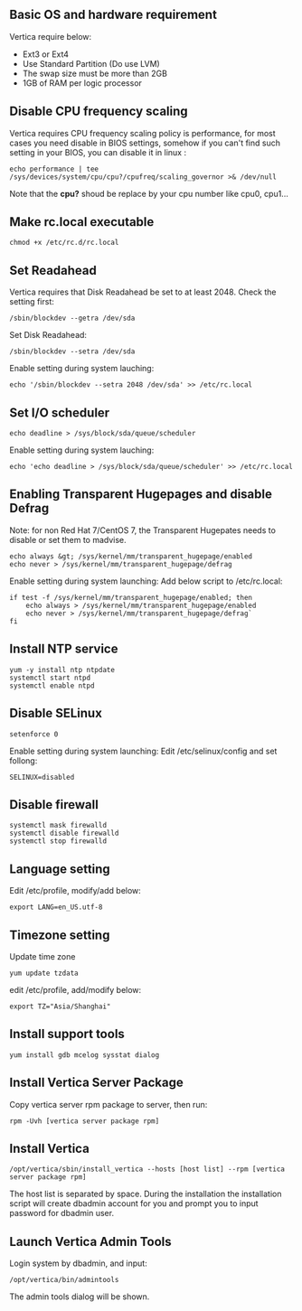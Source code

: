 ## Basic OS and hardware requirement

Vertica require below:
* Ext3 or Ext4
* Use Standard Partition (Do use LVM)
* The swap size must be more than 2GB
* 1GB of RAM per logic processor

## Disable CPU frequency scaling
Vertica requires CPU frequency scaling policy is performance, for most cases you need disable in BIOS settings, somehow if you can't find such setting in your BIOS, you can disable it in linux :

```shell
echo performance | tee /sys/devices/system/cpu/cpu?/cpufreq/scaling_governor >& /dev/null
```

Note that the **cpu?** shoud be replace by your cpu number like cpu0, cpu1...

## Make rc.local executable
```shell
chmod +x /etc/rc.d/rc.local
```

## Set Readahead
Vertica requires that Disk Readahead be set to at least 2048.
Check the setting first:

```shell
/sbin/blockdev --getra /dev/sda
```

Set Disk Readahead:

```shell
/sbin/blockdev --setra /dev/sda
```

Enable setting during system lauching:

```shell
echo '/sbin/blockdev --setra 2048 /dev/sda' >> /etc/rc.local
```

## Set I/O scheduler
```shell
echo deadline > /sys/block/sda/queue/scheduler
```

Enable setting during system lauching:

```shell
echo 'echo deadline > /sys/block/sda/queue/scheduler' >> /etc/rc.local
```

## Enabling Transparent Hugepages and disable Defrag
Note: for non Red Hat 7/CentOS 7, the Transparent Hugepates needs to disable or set them to madvise.
```shell
echo always &gt; /sys/kernel/mm/transparent_hugepage/enabled
echo never > /sys/kernel/mm/transparent_hugepage/defrag
```

Enable setting during system launching:
Add below script to /etc/rc.local:
```shell
if test -f /sys/kernel/mm/transparent_hugepage/enabled; then
    echo always > /sys/kernel/mm/transparent_hugepage/enabled
    echo never > /sys/kernel/mm/transparent_hugepage/defrag`
fi
```

## Install NTP service
```shell
yum -y install ntp ntpdate
systemctl start ntpd
systemctl enable ntpd
```

## Disable SELinux
```shell
setenforce 0
```

Enable setting during system launching:
Edit /etc/selinux/config and set follong:
```shell
SELINUX=disabled
```

## Disable firewall
```shell
systemctl mask firewalld
systemctl disable firewalld
systemctl stop firewalld
```

## Language setting
Edit /etc/profile, modify/add below:
```shell
export LANG=en_US.utf-8
```

## Timezone setting
Update time zone
```shell
yum update tzdata
```

edit /etc/profile, add/modify below:
```shell
export TZ="Asia/Shanghai"
```

## Install support tools
```shell
yum install gdb mcelog sysstat dialog
```

## Install Vertica Server Package
Copy vertica server rpm package to server, then run:
```shell
rpm -Uvh [vertica server package rpm]
```

## Install Vertica
```shell
/opt/vertica/sbin/install_vertica --hosts [host list] --rpm [vertica server package rpm]
```

The host list is separated by space.
During the installation the installation script will create dbadmin account for you and prompt you to input password for dbadmin user.

## Launch Vertica Admin Tools
Login system by dbadmin, and input:
```shell
/opt/vertica/bin/admintools
```

The admin tools dialog will be shown.